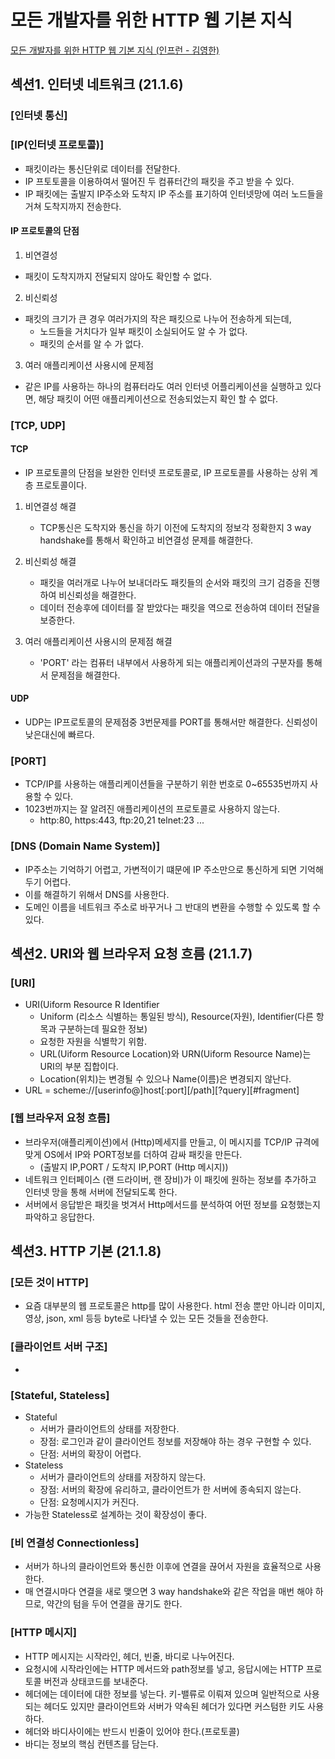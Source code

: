 # 모든 개발자를 위한 HTTP 웹 기본 지식
[모든 개발자를 위한 HTTP 웹 기본 지식 (인프런 - 김영한)](https://www.inflearn.com/course/http-%EC%9B%B9-%EB%84%A4%ED%8A%B8%EC%9B%8C%ED%81%AC/dashboard)
## 섹션1. 인터넷 네트워크 (21.1.6)
### [인터넷 통신]

### [IP(인터넷 프로토콜)]
- 패킷이라는 통신단위로 데이터를 전달한다.
- IP 프토토콜을 이용하여서 떨어진 두 컴퓨터간의 패킷을 주고 받을 수 있다.
- IP 패킷에는 출발지 IP주소와 도착지 IP 주소를 표기하여 인터넷망에 여러 노드들을 거쳐 도착지까지 전송한다.

#### IP 프로토콜의 단점
1. 비연결성
- 패킷이 도착지까지 전달되지 않아도 확인할 수 없다.

2. 비신뢰성
- 패킷의 크기가 큰 경우 여러가지의 작은 패킷으로 나누어 전송하게 되는데,
	- 노드들을 거치다가 일부 패킷이 소실되어도 알 수 가 없다.
	- 패킷의 순서를 알 수 가 없다.

3. 여러 애플리케이션 사용시에 문제점
- 같은 IP를 사용하는 하나의 컴퓨터라도 여러 인터넷 어플리케이션을 실행하고 있다면, 해당 패킷이 어떤 애플리케이션으로 전송되었는지 확인 할 수 없다. 

### [TCP, UDP]
#### TCP
- IP 프로토콜의 단점을 보완한 인터넷 프로토콜로, IP 프로토콜를 사용하는 상위 계층 프로토콜이다.

1. 비연결성 해결
	- TCP통신은 도착지와 통신을 하기 이전에 도착지의 정보각 정확한지 3 way handshake를 통해서 확인하고 비연결성 문제를 해결한다.

2. 비신뢰성 해결
	- 패킷을 여러개로 나누어 보내더라도 패킷들의 순서와 패킷의 크기 검증을 진행하여 비신뢰성을 해결한다.
	- 데이터 전송후에 데이터를 잘 받았다는 패킷을 역으로 전송하여 데이터 전달을 보증한다.

3. 여러 애플리케이션 사용시의 문제점 해결
	- 'PORT' 라는 컴퓨터 내부에서 사용하게 되는 애플리케이션과의 구분자를 통해서 문제점을 해결한다.
	
#### UDP
- UDP는 IP프로토콜의 문제점중 3번문제를 PORT를 통해서만 해결한다. 신뢰성이 낮은대신에 빠르다.

### [PORT]
- TCP/IP를 사용하는 애플리케이션들을 구분하기 위한 번호로 0~65535번까지 사용할 수 있다.
- 1023번까지는 잘 알려진 애플리케이션의 프로토콜로 사용하지 않는다.
	- http:80, https:443, ftp:20,21 telnet:23 ...

### [DNS (Domain Name System)]
- IP주소는 기억하기 어렵고, 가변적이기 떄문에 IP 주소만으로 통신하게 되면 기억해두기 어렵다.
- 이를 해결하기 위해서 DNS를 사용한다. 
- 도메인 이름을 네트워크 주소로 바꾸거나 그 반대의 변환을 수행할 수 있도록 할 수 있다.

## 섹션2. URI와 웹 브라우저 요청 흐름 (21.1.7)
### [URI]
- URI(Uiform Resource R Identifier
	- Uniform (리소스 식별하는 통일된 방식), Resource(자원), Identifier(다른 항목과 구분하는데 필요한 정보)
	- 요청한 자원을 식별학기 위함.
	- URL(Uiform Resource Location)와 URN(Uiform Resource Name)는 URI의 부분 집합이다.
	- Location(위치)는 변경될 수 있으나 Name(이름)은 변경되지 않난다.
- URL = scheme://[userinfo@]host[:port][/path][?query][#fragment]

### [웹 브라우저 요청 흐름]
- 브라우저(애플리케이션)에서 (Http)메세지를 만들고, 이 메시지를 TCP/IP 규격에 맞게 OS에서 IP와 PORT정보를 더하여 감싸 패킷을 만든다.
	- (출발지 IP,PORT / 도착지 IP,PORT (Http 메시지))
- 네트워크 인터페이스 (랜 드라이버, 랜 장비)가 이 패킷에 원하는 정보를 추가하고 인터넷 망을 통해 서버에 전달되도록 한다.
- 서버에서 응답받은 패킷을 벗겨서 Http메서드를 분석하여 어떤 정보를 요청했는지 파악하고 응답한다.

## 섹션3. HTTP 기본 (21.1.8)
### [모든 것이 HTTP]
- 요즘 대부분의 웹 프로토콜은 http를 많이 사용한다. html 전송 뿐만 아니라 이미지, 영상, json, xml 등등 byte로 나타낼 수 있는 모든 것들을 전송한다.

### [클라이언트 서버 구조]
- 

### [Stateful, Stateless]
- Stateful
	- 서버가 클라이언트의 상태를 저장한다.
	- 장점: 로그인과 같이 클라이언트 정보를 저장해야 하는 경우 구현할 수 있다.
	- 단점: 서버의 확장이 어렵다.
- Stateless
	- 서버가 클라이언트의 상태를 저장하지 않는다.
	- 장점: 서버의 확장에 유리하고, 클라이언트가 한 서버에 종속되지 않는다.
	- 단점: 요청메시지가 커진다.
- 가능한 Stateless로 설계하는 것이 확장성이 좋다.

### [비 연결성 Connectionless]
- 서버가 하나의 클라이언트와 통신한 이후에 연결을 끊어서 자원을 효율적으로 사용한다.
- 매 연결시마다 연결을 새로 맺으면 3 way handshake와 같은 작업을 매번 해야 하므로, 약간의 텀을 두어 연결을 끊기도 한다.

### [HTTP 메시지]
- HTTP 메시지는 시작라인, 헤더, 빈줄, 바디로 나누어진다.
- 요청시에 시작라인에는 HTTP 메서드와 path정보를 넣고, 응답시에는 HTTP 프로토콜 버전과 상태코드를 보내준다.
- 헤더에는 데이터에 대한 정보를 넣는다. 키-밸류로 이뤄져 있으며 일반적으로 사용되는 헤더도 있지만 클라이언트와 서버가 약속된 헤더가 있다면 커스텀한 키도 사용하다.
- 헤더와 바디사이에는 반드시 빈줄이 있어야 한다.(프로토콜)
- 바디는 정보의 핵심 컨텐츠를 담는다.
